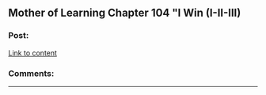 ## Mother of Learning Chapter 104 "I Win (I-II-III)

### Post:

[Link to content]()

### Comments:

---

